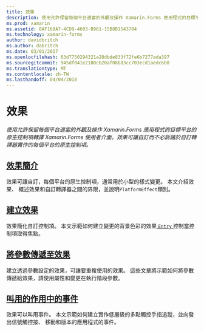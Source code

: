 ```yaml
---
title: 效果
description: 使用允許保留每個平台適當的外觀及操作 Xamarin.Forms 應用程式的目標平台的原生控制項轉譯 Xamarin.Forms 使用者介面。 效果可讓自訂而不必訴諸於自訂轉譯器實作的每個平台的原生控制項。
ms.prod: xamarin
ms.assetid: 8AF168A7-4CD9-4603-B961-15B8B1543784
ms.technology: xamarin-forms
author: davidbritch
ms.author: dabritch
ms.date: 03/01/2017
ms.openlocfilehash: 63d7750294321a28dbde833f72fe6b7277ada397
ms.sourcegitcommit: 945df041e2180cb20af08b83cc703ecd1aedc6b0
ms.translationtype: MT
ms.contentlocale: zh-TW
ms.lasthandoff: 04/04/2018
---
```

# <a name="effects"></a>效果

_使用允許保留每個平台適當的外觀及操作 Xamarin.Forms 應用程式的目標平台的原生控制項轉譯 Xamarin.Forms 使用者介面。效果可讓自訂而不必訴諸於自訂轉譯器實作的每個平台的原生控制項。_

## <a name="introduction-to-effectsintroductionmd"></a>[效果簡介](introduction.md)

效果可讓自訂，每個平台的原生控制項，通常用於小型的樣式變更。 本文介紹效果、 概述效果和自訂轉譯器之間的界限，並說明`PlatformEffect`類別。

## <a name="creating-an-effectcreatingmd"></a>[建立效果](creating.md)

效果簡化自訂控制項。 本文示範如何建立變更的背景色彩的效果[ `Entry` ](https://developer.xamarin.com/api/type/Xamarin.Forms.Entry/)控制當控制項取得焦點。

## <a name="passing-parameters-to-an-effectpassing-parametersindexmd"></a>[將參數傳遞至效果](passing-parameters/index.md)

建立透過參數設定的效果，可讓要重複使用的效果。 這些文章將示範如何將參數傳遞給效果，請使用屬性和變更在執行階段參數。

## <a name="invoking-events-from-an-effecttouch-trackingmd"></a>[叫用的作用中的事件](touch-tracking.md)

效果可以叫用事件。 本文示範如何建立實作低層級的多點觸控手指追蹤，並向發出信號觸控按、 移動和版本的應用程式的事件。